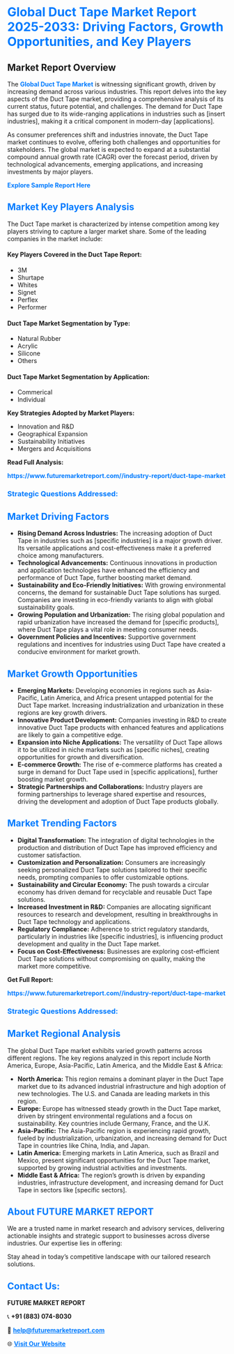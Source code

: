 <h1 style="color: #007BFF;">Global Duct Tape Market Report 2025-2033: Driving Factors, Growth Opportunities, and Key Players</h1>

<section id="overview">
<h2>Market Report Overview</h2>
<p>The <a href="https://www.futuremarketreport.com//industry-report/duct-tape-market" style="color: #007BFF; text-decoration: none;"><strong>Global Duct Tape Market</strong></a> is witnessing significant growth, driven by increasing demand across various industries. This report delves into the key aspects of the Duct Tape market, providing a comprehensive analysis of its current status, future potential, and challenges. The demand for Duct Tape has surged due to its wide-ranging applications in industries such as [insert industries], making it a critical component in modern-day [applications].</p>
<p>As consumer preferences shift and industries innovate, the Duct Tape market continues to evolve, offering both challenges and opportunities for stakeholders. The global market is expected to expand at a substantial compound annual growth rate (CAGR) over the forecast period, driven by technological advancements, emerging applications, and increasing investments by major players.</p>
</section>

<section id="overview">
<p><a href="https://www.futuremarketreport.com//request-sample/reportId=50475" style="color: #007BFF; text-decoration: none;"><strong>Explore Sample Report Here</strong></a></p>
</section>

<section id="key-players">
<h2 style="color: #007BFF;">Market Key Players Analysis</h2>
<p>The Duct Tape market is characterized by intense competition among key players striving to capture a larger market share. Some of the leading companies in the market include:</p>
<h4>Key Players Covered in the Duct Tape Report:</h4>
<ul><li>3M</li><li>Shurtape</li><li>Whites</li><li>Signet</li><li>Perflex</li><li>Performer</li></ul>
<h4>Duct Tape Market Segmentation by Type:</h4>
<ul><li>Natural Rubber</li><li>Acrylic</li><li>Silicone</li><li>Others</li></ul>

<h4>Duct Tape Market Segmentation by Application:</h4>
<ul><li>Commerical</li><li>Individual</li></ul>
<p><strong>Key Strategies Adopted by Market Players:</strong></p>
<ul>
<li>Innovation and R&D</li>
<li>Geographical Expansion</li>
<li>Sustainability Initiatives</li>
<li>Mergers and Acquisitions</li>
</ul>
</section>

<section>
<p><strong>Read Full Analysis: </strong></p><a href="https://www.futuremarketreport.com//industry-report/duct-tape-market" style="color: #007BFF; text-decoration: none;"><strong>https://www.futuremarketreport.com//industry-report/duct-tape-market</strong></a>
<h3 style="color: #007BFF;">Strategic Questions Addressed:</h3>
</section>

<section id="driving-factors">
<h2 style="color: #007BFF;">Market Driving Factors</h2>
<ul>
<li><strong>Rising Demand Across Industries:</strong> The increasing adoption of Duct Tape in industries such as [specific industries] is a major growth driver. Its versatile applications and cost-effectiveness make it a preferred choice among manufacturers.</li>
<li><strong>Technological Advancements:</strong> Continuous innovations in production and application technologies have enhanced the efficiency and performance of Duct Tape, further boosting market demand.</li>
<li><strong>Sustainability and Eco-Friendly Initiatives:</strong> With growing environmental concerns, the demand for sustainable Duct Tape solutions has surged. Companies are investing in eco-friendly variants to align with global sustainability goals.</li>
<li><strong>Growing Population and Urbanization:</strong> The rising global population and rapid urbanization have increased the demand for [specific products], where Duct Tape plays a vital role in meeting consumer needs.</li>
<li><strong>Government Policies and Incentives:</strong> Supportive government regulations and incentives for industries using Duct Tape have created a conducive environment for market growth.</li>
</ul>
</section>

<section id="growth-opportunities">
<h2 style="color: #007BFF;">Market Growth Opportunities</h2>
<ul>
<li><strong>Emerging Markets:</strong> Developing economies in regions such as Asia-Pacific, Latin America, and Africa present untapped potential for the Duct Tape market. Increasing industrialization and urbanization in these regions are key growth drivers.</li>
<li><strong>Innovative Product Development:</strong> Companies investing in R&D to create innovative Duct Tape products with enhanced features and applications are likely to gain a competitive edge.</li>
<li><strong>Expansion into Niche Applications:</strong> The versatility of Duct Tape allows it to be utilized in niche markets such as [specific niches], creating opportunities for growth and diversification.</li>
<li><strong>E-commerce Growth:</strong> The rise of e-commerce platforms has created a surge in demand for Duct Tape used in [specific applications], further boosting market growth.</li>
<li><strong>Strategic Partnerships and Collaborations:</strong> Industry players are forming partnerships to leverage shared expertise and resources, driving the development and adoption of Duct Tape products globally.</li>
</ul>
</section>

<section id="trending-factors">
<h2 style="color: #007BFF;">Market Trending Factors</h2>
<ul>
<li><strong>Digital Transformation:</strong> The integration of digital technologies in the production and distribution of Duct Tape has improved efficiency and customer satisfaction.</li>
<li><strong>Customization and Personalization:</strong> Consumers are increasingly seeking personalized Duct Tape solutions tailored to their specific needs, prompting companies to offer customizable options.</li>
<li><strong>Sustainability and Circular Economy:</strong> The push towards a circular economy has driven demand for recyclable and reusable Duct Tape solutions.</li>
<li><strong>Increased Investment in R&D:</strong> Companies are allocating significant resources to research and development, resulting in breakthroughs in Duct Tape technology and applications.</li>
<li><strong>Regulatory Compliance:</strong> Adherence to strict regulatory standards, particularly in industries like [specific industries], is influencing product development and quality in the Duct Tape market.</li>
<li><strong>Focus on Cost-Effectiveness:</strong> Businesses are exploring cost-efficient Duct Tape solutions without compromising on quality, making the market more competitive.</li>
</ul>
</section>

<section>
<p><strong>Get Full Report: </strong></p><a href="https://www.futuremarketreport.com//industry-report/duct-tape-market" style="color: #007BFF; text-decoration: none;"><strong>https://www.futuremarketreport.com//industry-report/duct-tape-market</strong></a>
<h3 style="color: #007BFF;">Strategic Questions Addressed:</h3>
</section>


<section id="regional-analysis">
<h2 style="color: #007BFF;">Market Regional Analysis</h2>
<p>The global Duct Tape market exhibits varied growth patterns across different regions. The key regions analyzed in this report include North America, Europe, Asia-Pacific, Latin America, and the Middle East & Africa:</p>
<ul>
<li><strong>North America:</strong> This region remains a dominant player in the Duct Tape market due to its advanced industrial infrastructure and high adoption of new technologies. The U.S. and Canada are leading markets in this region.</li>
<li><strong>Europe:</strong> Europe has witnessed steady growth in the Duct Tape market, driven by stringent environmental regulations and a focus on sustainability. Key countries include Germany, France, and the U.K.</li>
<li><strong>Asia-Pacific:</strong> The Asia-Pacific region is experiencing rapid growth, fueled by industrialization, urbanization, and increasing demand for Duct Tape in countries like China, India, and Japan.</li>
<li><strong>Latin America:</strong> Emerging markets in Latin America, such as Brazil and Mexico, present significant opportunities for the Duct Tape market, supported by growing industrial activities and investments.</li>
<li><strong>Middle East & Africa:</strong> The region’s growth is driven by expanding industries, infrastructure development, and increasing demand for Duct Tape in sectors like [specific sectors].</li>
</ul>
</section>

<footer>
<h2 style="color: #007BFF;">About FUTURE MARKET REPORT</h2>
<p>We are a trusted name in market research and advisory services, delivering actionable insights and strategic support to businesses across diverse industries. Our expertise lies in offering:</p>

<p>Stay ahead in today’s competitive landscape with our tailored research solutions.</p>

<h2 style="color: #007BFF;">Contact Us:</h2>
<p><strong>FUTURE MARKET REPORT</strong></p>
<p>📞 <strong>+91 (883) 074-8030</strong></p>
<p>📧 <strong><a href="mailto:help@futuremarketreport.com" style="color: #007BFF;">help@futuremarketreport.com</a></strong></p>
<p>🌐 <strong><a href="https://www.futuremarketreport.com/" style="color: #007BFF;">Visit Our Website</a></strong></p>
</footer>